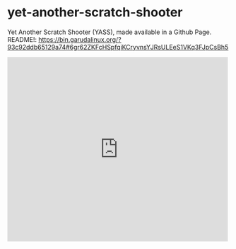 # yet-another-scratch-shooter
Yet Another Scratch Shooter (YASS), made available in a Github Page.
README!: https://bin.garudalinux.org/?93c92ddb65129a74#6gr62ZKFcHSpfqiKCryvnsYJRsULEeS1VKq3FJpCsBh5


<iframe src="https://turbowarp.org/724525714/embed" width="499" height="416" allowtransparency="true" frameborder="0" scrolling="no" allowfullscreen></iframe>

